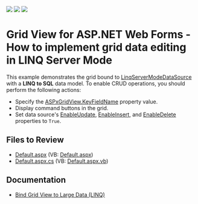 <!-- default badges list -->
![](https://img.shields.io/endpoint?url=https://codecentral.devexpress.com/api/v1/VersionRange/128532483/13.1.4%2B)
[![](https://img.shields.io/badge/Open_in_DevExpress_Support_Center-FF7200?style=flat-square&logo=DevExpress&logoColor=white)](https://supportcenter.devexpress.com/ticket/details/E2076)
[![](https://img.shields.io/badge/📖_How_to_use_DevExpress_Examples-e9f6fc?style=flat-square)](https://docs.devexpress.com/GeneralInformation/403183)
<!-- default badges end -->

# Grid View for ASP.NET Web Forms - How to implement grid data editing in LINQ Server Mode

This example demonstrates the grid bound to [LinqServerModeDataSource](https://docs.devexpress.com/AspNet/DevExpress.Data.Linq.LinqServerModeDataSource) with a **LINQ to SQL** data model. To enable CRUD operations, you should perform the following actions:

* Specify the [ASPxGridView.KeyFieldName](https://docs.devexpress.com/AspNet/DevExpress.Web.ASPxGridBase.KeyFieldName) property value.
* Display command buttons in the grid.
* Set data source's [EnableUpdate](https://docs.devexpress.com/AspNet/DevExpress.Data.Linq.LinqServerModeDataSource.EnableUpdate), [EnableInsert](https://docs.devexpress.com/AspNet/DevExpress.Data.Linq.LinqServerModeDataSource.EnableInsert), and [EnableDelete](https://docs.devexpress.com/AspNet/DevExpress.Data.Linq.LinqServerModeDataSource.EnableDelete) properties to `True`.

## Files to Review

* [Default.aspx](./CS/WebSite/Default.aspx) (VB: [Default.aspx](./VB/WebSite/Default.aspx))
* [Default.aspx.cs](./CS/WebSite/Default.aspx.cs) (VB: [Default.aspx.vb](./VB/WebSite/Default.aspx.vb))

## Documentation

* [Bind Grid View to Large Data (LINQ)](https://docs.devexpress.com/AspNet/4059/components/grid-view/concepts/bind-to-data/binding-to-large-data-database-server-mode/data-binding-to-large-data-via-linq)
